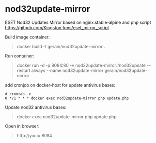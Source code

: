 # nod32update-mirror
ESET Nod32 Updates Mirror based on nginx:stable-alpine and php script https://github.com/Kingston-kms/eset_mirror_script


Build image container:
>docker build -t gerain/nod32update-mirror .


Run container:
>docker run -d -p 8084:80 -v nod32update-mirror:/nod32update --restart always --name nod32update-mirror gerain/nod32update-mirror

add cronjob on docker-host for update antivirus bases:
```
# crontab -e
0 */1 * * * docker exec nod32update-mirror php update.php
```

Update nod32 antivirus bases:
>docker exec nod32update-mirror php update.php


Open in browser:
>http://youip:8084


